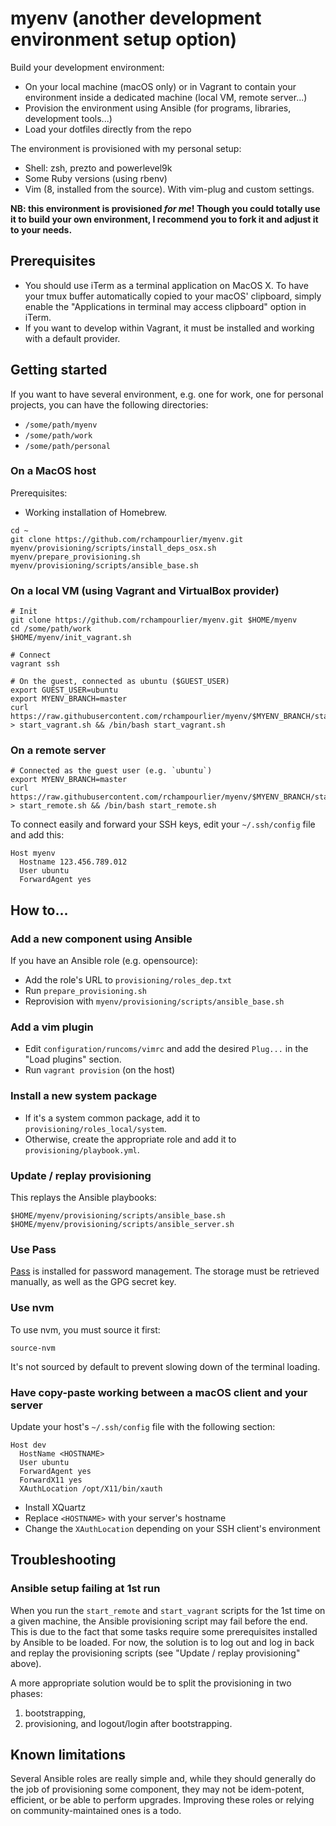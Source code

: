 # myenv (another development environment setup option)

Build your development environment:

- On your local machine (macOS only) or in Vagrant to contain your environment inside a dedicated machine (local VM, remote server...)
- Provision the environment using Ansible (for programs, libraries, development tools...)
- Load your dotfiles directly from the repo

The environment is provisioned with my personal setup:

- Shell: zsh, prezto and powerlevel9k
- Some Ruby versions (using rbenv)
- Vim (8, installed from the source). With vim-plug and custom settings.

**NB: this environment is provisioned _for me_! Though you could totally use it to build your own environment, I recommend you to fork it and adjust it to your needs.**

## Prerequisites

- You should use iTerm as a terminal application on MacOS X. To have your tmux buffer automatically copied to your macOS' clipboard, simply enable the "Applications in terminal may access clipboard" option in iTerm.
- If you want to develop within Vagrant, it must be installed and working with a default provider.

## Getting started

If you want to have several environment, e.g. one for work, one for personal projects, you can have the following directories:

- `/some/path/myenv`
- `/some/path/work`
- `/some/path/personal`

### On a MacOS host

Prerequisites:

- Working installation of Homebrew.

```
cd ~
git clone https://github.com/rchampourlier/myenv.git
myenv/provisioning/scripts/install_deps_osx.sh
myenv/prepare_provisioning.sh
myenv/provisioning/scripts/ansible_base.sh

```

### On a local VM (using Vagrant and VirtualBox provider)

```
# Init
git clone https://github.com/rchampourlier/myenv.git $HOME/myenv
cd /some/path/work
$HOME/myenv/init_vagrant.sh

# Connect
vagrant ssh

# On the guest, connected as ubuntu ($GUEST_USER)
export GUEST_USER=ubuntu
export MYENV_BRANCH=master
curl https://raw.githubusercontent.com/rchampourlier/myenv/$MYENV_BRANCH/start_vagrant.sh > start_vagrant.sh && /bin/bash start_vagrant.sh
```

### On a remote server

```
# Connected as the guest user (e.g. `ubuntu`)
export MYENV_BRANCH=master
curl https://raw.githubusercontent.com/rchampourlier/myenv/$MYENV_BRANCH/start_remote.sh > start_remote.sh && /bin/bash start_remote.sh
```

To connect easily and forward your SSH keys, edit your `~/.ssh/config` file and add this:

```
Host myenv
  Hostname 123.456.789.012
  User ubuntu
  ForwardAgent yes
```

## How to...

### Add a new component using Ansible

If you have an Ansible role (e.g. opensource):

- Add the role's URL to `provisioning/roles_dep.txt`
- Run `prepare_provisioning.sh`
- Reprovision with `myenv/provisioning/scripts/ansible_base.sh`

### Add a vim plugin

- Edit `configuration/runcoms/vimrc` and add the desired `Plug...` in the "Load plugins" section.
- Run `vagrant provision` (on the host)

### Install a new system package

- If it's a system common package, add it to `provisioning/roles_local/system`.
- Otherwise, create the appropriate role and add it to `provisioning/playbook.yml`.

### Update / replay provisioning

This replays the Ansible playbooks:

```
$HOME/myenv/provisioning/scripts/ansible_base.sh
$HOME/myenv/provisioning/scripts/ansible_server.sh
```

### Use Pass

[Pass](https://www.passwordstore.org/) is installed for password management. The storage must be retrieved manually, as well as the GPG secret key.

### Use nvm

To use nvm, you must source it first:

    source-nvm

It's not sourced by default to prevent slowing down of the terminal loading.

### Have copy-paste working between a macOS client and your server

Update your host's `~/.ssh/config` file with the following section:

```
Host dev
  HostName <HOSTNAME>
  User ubuntu
  ForwardAgent yes
  ForwardX11 yes
  XAuthLocation /opt/X11/bin/xauth
```

- Install XQuartz
- Replace `<HOSTNAME>` with your server's hostname
- Change the `XAuthLocation` depending on your SSH client's environment

## Troubleshooting

### Ansible setup failing at 1st run

When you run the `start_remote` and `start_vagrant` scripts for the 1st time on a given machine, the Ansible provisioning script may fail before the end. This is due to the fact that some tasks require some prerequisites installed by Ansible to be loaded. For now, the solution is to log out and log in back and replay the provisioning scripts (see "Update / replay provisioning" above).

A more appropriate solution would be to split the provisioning in two phases:

1. bootstrapping,
2. provisioning, and logout/login after bootstrapping.

## Known limitations

Several Ansible roles are really simple and, while they should generally do the job of provisioning some component, they may not be idem-potent, efficient, or be able to perform upgrades. Improving these roles or relying on community-maintained ones is a todo.
